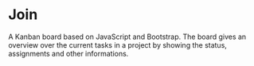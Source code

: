 # Join

A Kanban board based on JavaScript and Bootstrap.
The board gives an overview over the current tasks in a project by showing the status, assignments and other informations.
